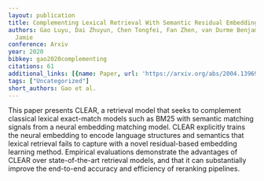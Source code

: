 ```yaml
---
layout: publication
title: Complementing Lexical Retrieval With Semantic Residual Embedding
authors: Gao Luyu, Dai Zhuyun, Chen Tongfei, Fan Zhen, van Durme Benjamin, Callan
  Jamie
conference: Arxiv
year: 2020
bibkey: gao2020complementing
citations: 61
additional_links: [{name: Paper, url: 'https://arxiv.org/abs/2004.13969'}]
tags: ["Uncategorized"]
short_authors: Gao et al.
---
```

This paper presents CLEAR, a retrieval model that seeks to complement
classical lexical exact-match models such as BM25 with semantic matching
signals from a neural embedding matching model. CLEAR explicitly trains the
neural embedding to encode language structures and semantics that lexical
retrieval fails to capture with a novel residual-based embedding learning
method. Empirical evaluations demonstrate the advantages of CLEAR over
state-of-the-art retrieval models, and that it can substantially improve the
end-to-end accuracy and efficiency of reranking pipelines.